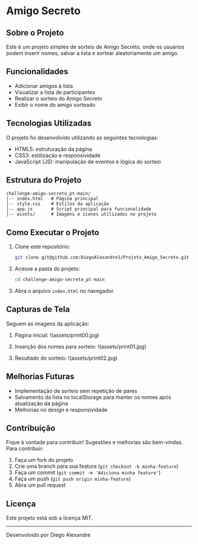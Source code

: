 # Amigo Secreto

## Sobre o Projeto
Este é um projeto simples de sorteio de Amigo Secreto, onde os usuários podem inserir nomes, salvar a lista e sortear aleatoriamente um amigo.

## Funcionalidades
- Adicionar amigos à lista
- Visualizar a lista de participantes
- Realizar o sorteio do Amigo Secreto
- Exibir o nome do amigo sorteado

## Tecnologias Utilizadas
O projeto foi desenvolvido utilizando as seguintes tecnologias:

- HTML5: estruturação da página
- CSS3: estilização e responsividade
- JavaScript (JS): manipulação de eventos e lógica do sorteio

## Estrutura do Projeto
```
challenge-amigo-secreto_pt-main/
│-- index.html   # Página principal
│-- style.css    # Estilos da aplicação
│-- app.js       # Script principal para funcionalidade
│-- assets/      # Imagens e ícones utilizados no projeto
```

## Como Executar o Projeto
1. Clone este repositório:
   ```sh
   git clone git@github.com:DiegoAlexandre1/Projeto_Amigo_Secreto.git
   ```
2. Acesse a pasta do projeto:
   ```sh
   cd challenge-amigo-secreto_pt-main
   ```
3. Abra o arquivo `index.html` no navegador.

## Capturas de Tela
Seguem as imagens da aplicação:

1. Página inicial:
!(assets/print00.jpg)

2. Inserção dos nomes para sorteio:
!(assets/print01.jpg)

3. Resultado do sorteio:
!(assets/print02.jpg)

## Melhorias Futuras
- Implementação de sorteio sem repetição de pares
- Salvamento da lista no localStorage para manter os nomes após atualização da página
- Melhorias no design e responsividade

## Contribuição
Fique à vontade para contribuir! Sugestões e melhorias são bem-vindas. Para contribuir:
1. Faça um fork do projeto
2. Crie uma branch para sua feature (`git checkout -b minha-feature`)
3. Faça um commit (`git commit -m 'Adiciona minha feature'`)
4. Faça um push (`git push origin minha-feature`)
5. Abra um pull request

## Licença
Este projeto está sob a licença MIT.

---

Desenvolvido por Diego Alexandre

